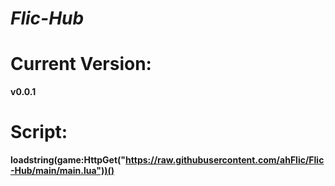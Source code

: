 # ***Flic-Hub***

# Current Version:
**v0.0.1**

# Script:
**loadstring(game:HttpGet("https://raw.githubusercontent.com/ahFlic/Flic-Hub/main/main.lua"))()**
